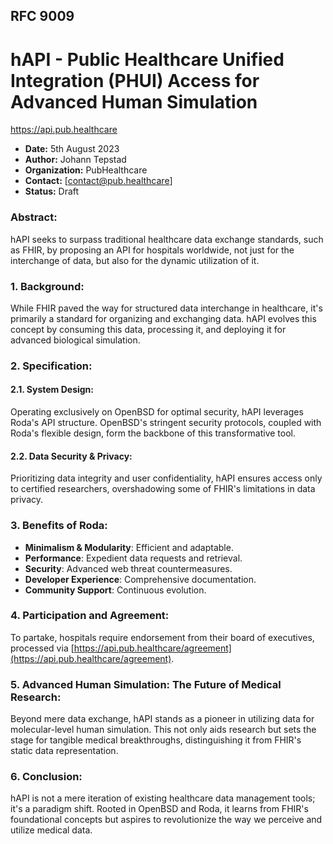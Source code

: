 ## RFC 9009
# hAPI - Public Healthcare Unified Integration (PHUI) Access for Advanced Human Simulation
https://api.pub.healthcare

- **Date:** 5th August 2023
- **Author:** Johann Tepstad
- **Organization:** PubHealthcare
- **Contact:** [contact@pub.healthcare]
- **Status:** Draft

### Abstract:

hAPI seeks to surpass traditional healthcare data exchange standards, such as FHIR, by proposing an API for hospitals worldwide, not just for the interchange of data, but also for the dynamic utilization of it.

### 1. Background:

While FHIR paved the way for structured data interchange in healthcare, it's primarily a standard for organizing and exchanging data. hAPI evolves this concept by consuming this data, processing it, and deploying it for advanced biological simulation.

### 2. Specification:

#### 2.1. System Design:

Operating exclusively on OpenBSD for optimal security, hAPI leverages Roda's API structure. OpenBSD's stringent security protocols, coupled with Roda's flexible design, form the backbone of this transformative tool.

#### 2.2. Data Security & Privacy:

Prioritizing data integrity and user confidentiality, hAPI ensures access only to certified researchers, overshadowing some of FHIR's limitations in data privacy.

### 3. Benefits of Roda:

* **Minimalism & Modularity**: Efficient and adaptable.
* **Performance**: Expedient data requests and retrieval.
* **Security**: Advanced web threat countermeasures.
* **Developer Experience**: Comprehensive documentation.
* **Community Support**: Continuous evolution.

### 4. Participation and Agreement:

To partake, hospitals require endorsement from their board of executives, processed via [https://api.pub.healthcare/agreement](https://api.pub.healthcare/agreement).

### 5. Advanced Human Simulation: The Future of Medical Research:

Beyond mere data exchange, hAPI stands as a pioneer in utilizing data for molecular-level human simulation. This not only aids research but sets the stage for tangible medical breakthroughs, distinguishing it from FHIR's static data representation.

### 6. Conclusion:

hAPI is not a mere iteration of existing healthcare data management tools; it's a paradigm shift. Rooted in OpenBSD and Roda, it learns from FHIR's foundational concepts but aspires to revolutionize the way we perceive and utilize medical data.
